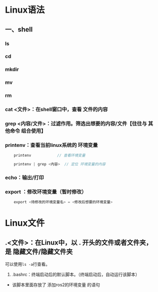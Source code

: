 # Linux语法
## 一、shell
### ls

### cd

### mkdir

### mv

### rm

### cat <文件>：在shell窗口中，查看 文件的内容

### grep <内容/文件>：过滤作用。筛选出想要的内容/文件【往往与 其他命令 组合使用】

### printenv：查看当前linux系统的 环境变量
```c
    printenv            // 查看环境变量

    printenv | grep <内容>  // 定位 环境变量的内容                    
```
### echo：输出/打印
### export ：修改环境变量（暂时修改）
```c
    export <待修改的环境变量名> = <修改后想要的环境变量>
```

# Linux文件
## .<文件>：在Linux中，以 . 开头的文件或者文件夹，是 隐藏文件/隐藏文件夹
可以使用`ls -a`行查看。
1. .bashrc：终端启动后的默认脚本。（终端启动后，自动运行该脚本）
  - 该脚本里面存放了 添加ros2的环境变量 的语句